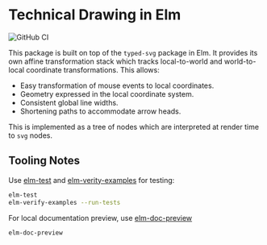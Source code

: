 # Technical Drawing in Elm

![GitHub CI](https://github.com/lancelet/techdraw/actions/workflows/elm.yml/badge.svg)

This package is built on top of the `typed-svg` package in Elm. It provides its own affine
transformation stack which tracks local-to-world and world-to-local coordinate transformations.
This allows:

- Easy transformation of mouse events to local coordinates.
- Geometry expressed in the local coordinate system.
- Consistent global line widths.
- Shortening paths to accommodate arrow heads.

This is implemented as a tree of nodes which are interpreted at render time to `svg` nodes.

## Tooling Notes

Use [elm-test](https://package.elm-lang.org/packages/elm-explorations/test/) and
[elm-verity-examples](https://github.com/stoeffel/elm-verify-examples) for testing:

```sh
elm-test
elm-verify-examples --run-tests
```

For local documentation preview, use [elm-doc-preview](https://github.com/dmy/elm-doc-preview)

```sh
elm-doc-preview
```